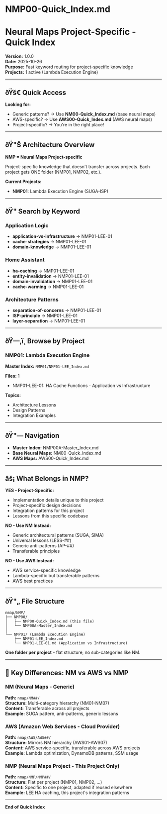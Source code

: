 # NMP00-Quick_Index.md

# Neural Maps Project-Specific - Quick Index

**Version:** 1.0.0  
**Date:** 2025-10-26  
**Purpose:** Fast keyword routing for project-specific knowledge  
**Projects:** 1 active (Lambda Execution Engine)

---

## ðŸš€ Quick Access

**Looking for:**
- Generic patterns? → Use **NM00-Quick_Index.md** (base neural maps)
- AWS-specific? → Use **AWS00-Quick_Index.md** (AWS neural maps)
- Project-specific? → You're in the right place!

---

## ðŸ"Š Architecture Overview

**NMP = Neural Maps Project-specific**

Project-specific knowledge that doesn't transfer across projects. Each project gets ONE folder (NMP01, NMP02, etc.).

**Current Projects:**
- **NMP01**: Lambda Execution Engine (SUGA-ISP)

---

## ðŸ" Search by Keyword

### Application Logic
- **application-vs-infrastructure** → NMP01-LEE-01
- **cache-strategies** → NMP01-LEE-01
- **domain-knowledge** → NMP01-LEE-01

### Home Assistant
- **ha-caching** → NMP01-LEE-01
- **entity-invalidation** → NMP01-LEE-01
- **domain-invalidation** → NMP01-LEE-01
- **cache-warming** → NMP01-LEE-01

### Architecture Patterns
- **separation-of-concerns** → NMP01-LEE-01
- **ISP-principle** → NMP01-LEE-01
- **layer-separation** → NMP01-LEE-01

---

## ðŸ—‚ï¸ Browse by Project

### NMP01: Lambda Execution Engine

**Master Index:** `NMP01/NMP01-LEE_Index.md`

**Files:** 1
- NMP01-LEE-01: HA Cache Functions - Application vs Infrastructure

**Topics:**
- Architecture Lessons
- Design Patterns
- Integration Examples

---

## ðŸ"— Navigation

- **Master Index:** NMP00A-Master_Index.md
- **Base Neural Maps:** NM00-Quick_Index.md
- **AWS Maps:** AWS00-Quick_Index.md

---

## âš¡ What Belongs in NMP?

**YES - Project-Specific:**
- Implementation details unique to this project
- Project-specific design decisions
- Integration patterns for this project
- Lessons from this specific codebase

**NO - Use NM Instead:**
- Generic architectural patterns (SUGA, SIMA)
- Universal lessons (LESS-##)
- Generic anti-patterns (AP-##)
- Transferable principles

**NO - Use AWS Instead:**
- AWS service-specific knowledge
- Lambda-specific but transferable patterns
- AWS best practices

---

## ðŸ"„ File Structure

```
nmap/NMP/
├── NMP00/
│   ├── NMP00-Quick_Index.md (this file)
│   └── NMP00A-Master_Index.md
│
└── NMP01/ (Lambda Execution Engine)
    ├── NMP01-LEE_Index.md
    └── NMP01-LEE-01.md (Application vs Infrastructure)
```

**One folder per project** - flat structure, no sub-categories like NM.

---

## 🎯 Key Differences: NM vs AWS vs NMP

### NM (Neural Maps - Generic)
**Path:** `nmap/NM##/`  
**Structure:** Multi-category hierarchy (NM01-NM07)  
**Content:** Transferable across all projects  
**Example:** SUGA pattern, anti-patterns, generic lessons

### AWS (Amazon Web Services - Cloud Provider)
**Path:** `nmap/AWS/AWS##/`  
**Structure:** Mirrors NM hierarchy (AWS01-AWS07)  
**Content:** AWS service-specific, transferable across AWS projects  
**Example:** Lambda optimization, DynamoDB patterns, SSM usage

### NMP (Neural Maps Project - This Project Only)
**Path:** `nmap/NMP/NMP##/`  
**Structure:** Flat per project (NMP01, NMP02, ...)  
**Content:** Specific to one project, adapted if reused elsewhere  
**Example:** LEE HA caching, this project's integration patterns

---

**End of Quick Index**
